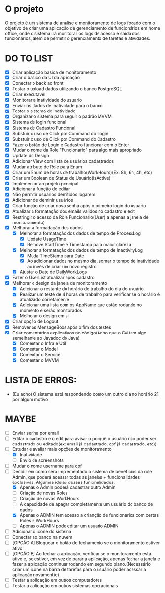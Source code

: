 ﻿# O projeto
O projeto é um sistema de analise e monitoramento de logs focado com o objetivo de criar uma aplicação de gerenciamento de funcionários em home office, onde o sistema irá monitorar os logs de acesso e saída dos funcionários, além de permitir o gerenciamento de tarefas e atividades.

# DO TO LIST
- [x] Criar aplicação basica de monitoramento
- [x] Criar o basico da UI da aplicação
- [x] Conectar o back ao front
- [x] Testar o upload dados utilizando o banco PostgreSQL
- [x] Criar executavel <!-- C:source\repos\TCC_WPF\TCC_WPF\bin\Release\net8.0-windows -->
- [x] Monitorar a inatividade do usuario
- [x] Enviar os dados de inatividade para o banco
- [x] Testar o sistema de inatividade
- [x] Organizar o sistema para seguir o padrão MVVM
- [x] Sistema de login funcional
- [x] Sistema de Cadastro Funcional
- [x] Substuir o uso de Click por Command do Login
- [x] Substuir o uso de Click por Command do Cadastro
- [x] Fazer o botão de Login e Cadastro funcionar com o Enter
- [x] Mudar o nome da Role "Funcionario" para algo mais apropriado
- [x] Update do Design
- [x] Adicionar View com lista de usuários cadastrados
- [x] Mudar atributo de Role para Enum
- [x] Criar um Enum de horas de trabalho(WorkHours)(Ex: 8h, 6h, 4h, etc)
- [x] Criar um Boolean de Status de Usuário(isActive)
- [x] Implementar ao projeto principal
- [x] Adicionar a função de editar
- [x] Não permitir usuarios demitidos logarem
- [x] Adicionar de deminir usuários
- [x] Criar função de criar nova senha após o primeiro login do usuario
- [x] Atualizar a formatação dos emails validos no cadastro e edit
- [x] Restringir o acesso da Role Funcionario(User) a apenas a janela de monitoramento)
- [x] Melhorar a formadação dos dados
	- [x] Melhorar a formatação dos dados de tempo de ProcessLog
		- [x] Update UsageTime
		- [x] Remove StartTime e Timestamp para maior clareza
	- [x] Melhorar a formatação dos dados de tempo de InactivityLog
		- [x] Muda TimeStamp para Date
		- [x] Ao adicionar dados no mesmo dia, somar o tempo de inatividade ao invés de criar um novo registro
	- [x] Ajustar o Date de DailyWorkLogs
- [x] Fazer o UserList atualizar após cadastro
- [x] Melhorar o design da janela de monitoramento
	- [x] Adicionar o restante do horário de trabalho do dia do usuário
	- [x] Realizar um teste de 4 horas de trabalho para verificar se o horário é atualizado corretamente 
	- [x] Adicionar uma lista com os AppName que estão rodando no momento e serão monitorados
	- [x] Melhorar o design em si
- [x] Criar opção de Logout
- [x] Remover as MensageBoxs após o fim dos testes
- [x] Criar comentários explicativos no código(Acho que o C# tem algo semelhante ao Javadoc do Java)
	- [x] Comentar o Infra e Util
	- [x] Comentar o Model
	- [x] Comentar o Service
	- [x] Comentar o MVVM

# LISTA DE ERROS:
- (Eu acho) O sistema está respondendo como um outro dia no horário 21 por algum motivo

# MAYBE
- [ ] Enviar senha por email
- [ ] Editar o cadastro e o edit para avisar o porquê o usuário não poder ser cadastrado ou editado(ex: email já cadastrado, cpf já cadastrado, etc))
- [ ] Estudar e avaliar mais opções de monitoramento
	- [x] Inatividade
	- [ ] Envio de screenshots
- [ ] Mudar o nome username para cpf
- [ ] Decidir em como será implementado o sistema de beneficios da role Admin, que poderá acessar todas as janelas + funcionalidades exclusivas. Algumas ideias dessas funionalidades: 
	- [x] Apenas o Admin poderá cadastrar outro Admin
	- [ ] Criação de novas Roles
	- [ ] Criação de novas WorkHours
	- [ ] A capacidade de apagar completamente um usuário do banco de dados
	- [x] Apenas o ADMIN tem acesso a crianção de funcionarios com certas Roles e WorkHours
	- [ ] Apenas o ADMIN pode editar um usuario ADMIN
- [ ] Adicionar o icone do sistema
- [ ] Conectar ao banco na nuvem
- [ ] [OPÇÃO A] Bloquear o botão de fechamento se o monitoramento estiver ativo
- [ ] [OPÇÃO B] Ao fechar a aplicação, verificar se o monitoramento está ativo e, se estiver, em vez de parar a aplicação, apenas fechar a janela e fazer a aplicação continuar rodando em segundo plano.(Necessário criar um icone na barra de tarefas para o usuário poder acessar a aplicação novament)e)
- [ ] Testar a aplicação em outros computadores
- [ ] Testar a aplicação em outros sistemas operacionais
